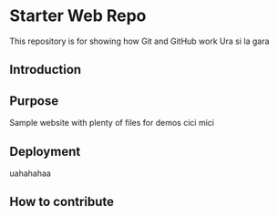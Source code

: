 # Starter Web Repo

This repository is for showing how Git and GitHub work
Ura si la gara

## Introduction

## Purpose

Sample website with plenty of files for demos
cici mici


## Deployment

uahahahaa
## How to contribute